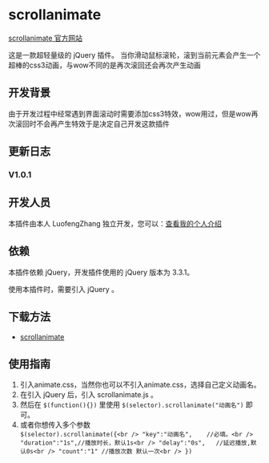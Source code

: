 ﻿# scrollanimate 
 
[scrollanimate 官方网站](http://www.zhchina.top)

这是一款超轻量级的 jQuery 插件。 当你滑动鼠标滚轮，滚到当前元素会产生一个超棒的css3动画，与wow不同的是再次滚回还会再次产生动画

## 开发背景

由于开发过程中经常遇到界面滚动时需要添加css3特效，wow用过，但是wow再次滚回时不会再产生特效于是决定自己开发这款插件

## 更新日志

### V1.0.1


## 开发人员

本插件由本人 LuofengZhang 独立开发，您可以：[查看我的个人介绍](http://www.zhchina.top)

## 依赖

本插件依赖 jQuery，开发插件使用的 jQuery 版本为 3.3.1。

使用本插件时，需要引入 jQuery 。

## 下载方法

- [scrollanimate](https://github.com/luofengzhang/scrollanimate) 

## 使用指南
1. 引入animate.css，当然你也可以不引入animate.css，选择自己定义动画名。
2. 在引入 jQuery 后，引入 scrollanimate.js 。
3. 然后在 `$(function(){})` 里使用 `$(selector).scrollanimate("动画名")` 即可。
4. 或者你想传入多个参数<br />
`$(selector).scrollanimate({<br />
	"key":"动画名",	//必填。<br />
	"duration":"1s",//播放时长，默认1s<br />
	"delay":"0s",	//延迟播放,默认0s<br />
	"count":"1"	//播放次数 默认一次<br />
})`


